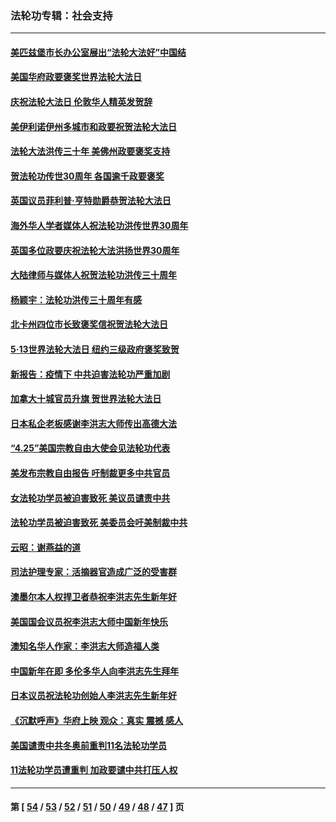 ### 法轮功专辑：社会支持
---
#### [美匹兹堡市长办公室展出“法轮大法好”中国结](../../pages/nf4386/n13749721.md?06060430) 
#### [美国华府政要褒奖世界法轮大法日](../../pages/nf4386/n13743770.md?06060430) 
#### [庆祝法轮大法日 伦敦华人精英发贺辞](../../pages/nf4386/n13741593.md?06060430) 
#### [美伊利诺伊州多城市和政要祝贺法轮大法日](../../pages/nf4386/n13737149.md?06060430) 
#### [法轮大法洪传三十年 美佛州政要褒奖支持](../../pages/nf4386/n13737103.md?06060430) 
#### [贺法轮功传世30周年 各国逾千政要褒奖](../../pages/nf4386/n13735828.md?06060430) 
#### [英国议员菲利普‧亨特勋爵恭贺法轮大法日](../../pages/nf4386/n13736187.md?06060430) 
#### [海外华人学者媒体人祝法轮功洪传世界30周年](../../pages/nf4386/n13735835.md?06060430) 
#### [英国多位政要庆祝法轮大法洪扬世界30周年](../../pages/nf4386/n13734739.md?06060430) 
#### [大陆律师与媒体人祝贺法轮功洪传三十周年](../../pages/nf4386/n13735062.md?06060430) 
#### [杨颖宇：法轮功洪传三十周年有感](../../pages/nf4386/n13734884.md?06060430) 
#### [北卡州四位市长致褒奖信祝贺法轮大法日](../../pages/nf4386/n13733292.md?06060430) 
#### [5·13世界法轮大法日 纽约三级政府褒奖致贺](../../pages/nf4386/n13732651.md?06060430) 
#### [新报告：疫情下 中共迫害法轮功严重加剧](../../pages/nf4386/n13732612.md?06060430) 
#### [加拿大十城官员升旗 贺世界法轮大法日](../../pages/nf4386/n13729166.md?06060430) 
#### [日本私企老板感谢李洪志大师传出高德大法](../../pages/nf4386/n13726335.md?06060430) 
#### [“4.25”美国宗教自由大使会见法轮功代表](../../pages/nf4386/n13724124.md?06060430) 
#### [美发布宗教自由报告 吁制裁更多中共官员](../../pages/nf4386/n13720670.md?06060430) 
#### [女法轮功学员被迫害致死 美议员谴责中共](../../pages/nf4386/n13682069.md?06060430) 
#### [法轮功学员被迫害致死 美委员会吁美制裁中共](../../pages/nf4386/n13631310.md?06060430) 
#### [云昭：谢燕益的道](../../pages/nf4386/n13607391.md?06060430) 
#### [司法护理专家：活摘器官造成广泛的受害群](../../pages/nf4386/n13570425.md?06060430) 
#### [澳墨尔本人权捍卫者恭祝李洪志先生新年好](../../pages/nf4386/n13556164.md?06060430) 
#### [美国国会议员祝李洪志大师中国新年快乐](../../pages/nf4386/n13554208.md?06060430) 
#### [澳知名华人作家：李洪志大师造福人类](../../pages/nf4386/n13552049.md?06060430) 
#### [中国新年在即 多伦多华人向李洪志先生拜年](../../pages/nf4386/n13531756.md?06060430) 
#### [日本议员祝法轮功创始人李洪志先生新年好](../../pages/nf4386/n13543228.md?06060430) 
#### [《沉默呼声》华府上映 观众：真实 震撼 感人](../../pages/nf4386/n13524739.md?06060430) 
#### [美国谴责中共冬奥前重判11名法轮功学员](../../pages/nf4386/n13521806.md?06060430) 
#### [11法轮功学员遭重判 加政要谴中共打压人权](../../pages/nf4386/n13521294.md?06060430) 

---
#### 第 [ [54](./54.md?06060430) / [53](./53.md?06060430) / [52](./52.md?06060430) / [51](./51.md?06060430) / [50](./50.md?06060430) / [49](./49.md?06060430) / [48](./48.md?06060430) / [47](./47.md?06060430) ] 页

